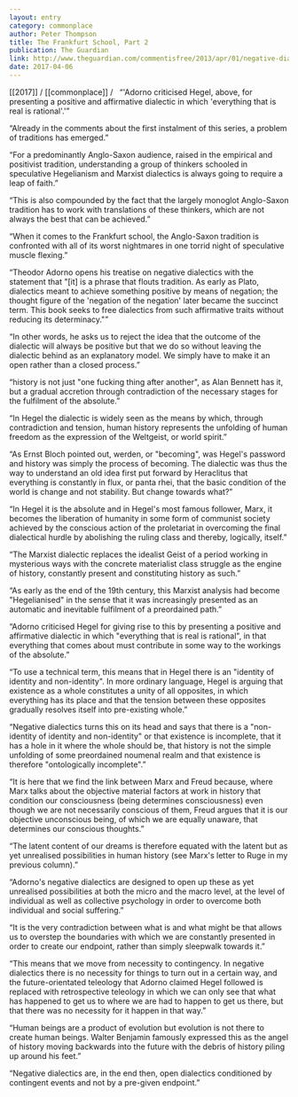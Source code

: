 ```yaml
---
layout: entry
category: commonplace
author: Peter Thompson
title: The Frankfurt School, Part 2
publication: The Guardian
link: http://www.theguardian.com/commentisfree/2013/apr/01/negative-dialectics-frankfurt-school-adorno
date: 2017-04-06
---
```


[[2017]] / [[commonplace]] / 
 
“'Adorno criticised Hegel, above, for presenting a positive and affirmative dialectic in which 'everything that is real is rational'.'”

“Already in the comments about the first instalment of this series, a problem of traditions has emerged.”

“For a predominantly Anglo-Saxon audience, raised in the empirical and positivist tradition, understanding a group of thinkers schooled in speculative Hegelianism and Marxist dialectics is always going to require a leap of faith.”

“This is also compounded by the fact that the largely monoglot Anglo-Saxon tradition has to work with translations of these thinkers, which are not always the best that can be achieved.”

“When it comes to the Frankfurt school, the Anglo-Saxon tradition is confronted with all of its worst nightmares in one torrid night of speculative muscle flexing.”

“Theodor Adorno opens his treatise on negative dialectics with the statement that "[it] is a phrase that flouts tradition. As early as Plato, dialectics meant to achieve something positive by means of negation; the thought figure of the 'negation of the negation' later became the succinct term. This book seeks to free dialectics from such affirmative traits without reducing its determinacy."”

“In other words, he asks us to reject the idea that the outcome of the dialectic will always be positive but that we do so without leaving the dialectic behind as an explanatory model. We simply have to make it an open rather than a closed process.”

“history is not just "one fucking thing after another", as Alan Bennett has it, but a gradual accretion through contradiction of the necessary stages for the fulfilment of the absolute.”

“In Hegel the dialectic is widely seen as the means by which, through contradiction and tension, human history represents the unfolding of human freedom as the expression of the Weltgeist, or world spirit.”

“As Ernst Bloch pointed out, werden, or "becoming", was Hegel's password and history was simply the process of becoming. The dialectic was thus the way to understand an old idea first put forward by Heraclitus that everything is constantly in flux, or panta rhei, that the basic condition of the world is change and not stability. But change towards what?”

“In Hegel it is the absolute and in Hegel's most famous follower, Marx, it becomes the liberation of humanity in some form of communist society achieved by the conscious action of the proletariat in overcoming the final dialectical hurdle by abolishing the ruling class and thereby, logically, itself.”

“The Marxist dialectic replaces the idealist Geist of a period working in mysterious ways with the concrete materialist class struggle as the engine of history, constantly present and constituting history as such.”

“As early as the end of the 19th century, this Marxist analysis had become "Hegelianised" in the sense that it was increasingly presented as an automatic and inevitable fulfilment of a preordained path.”

“Adorno criticised Hegel for giving rise to this by presenting a positive and affirmative dialectic in which "everything that is real is rational", in that everything that comes about must contribute in some way to the workings of the absolute.”

“To use a technical term, this means that in Hegel there is an "identity of identity and non-identity". In more ordinary language, Hegel is arguing that existence as a whole constitutes a unity of all opposites, in which everything has its place and that the tension between these opposites gradually resolves itself into pre-existing whole.”

“Negative dialectics turns this on its head and says that there is a "non-identity of identity and non-identity" or that existence is incomplete, that it has a hole in it where the whole should be, that history is not the simple unfolding of some preordained noumenal realm and that existence is therefore "ontologically incomplete".”

“It is here that we find the link between Marx and Freud because, where Marx talks about the objective material factors at work in history that condition our consciousness (being determines consciousness) even though we are not necessarily conscious of them, Freud argues that it is our objective unconscious being, of which we are equally unaware, that determines our conscious thoughts.”

“The latent content of our dreams is therefore equated with the latent but as yet unrealised possibilities in human history (see Marx's letter to Ruge in my previous column).”

“Adorno's negative dialectics are designed to open up these as yet unrealised possibilities at both the micro and the macro level, at the level of individual as well as collective psychology in order to overcome both individual and social suffering.”

“It is the very contradiction between what is and what might be that allows us to overstep the boundaries with which we are constantly presented in order to create our endpoint, rather than simply sleepwalk towards it.”

“This means that we move from necessity to contingency. In negative dialectics there is no necessity for things to turn out in a certain way, and the future-orientated teleology that Adorno claimed Hegel followed is replaced with retrospective teleology in which we can only see that what has happened to get us to where we are had to happen to get us there, but that there was no necessity for it happen in that way.”

“Human beings are a product of evolution but evolution is not there to create human beings. Walter Benjamin famously expressed this as the angel of history moving backwards into the future with the debris of history piling up around his feet.”

“Negative dialectics are, in the end then, open dialectics conditioned by contingent events and not by a pre-given endpoint.”

